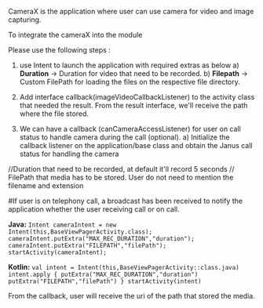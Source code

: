 CameraX is the application where user can use camera for video and image capturing.

To integrate the cameraX into the module

Please use the following steps :

1) use Intent to launch the application with required extras as below
   a) **Duration** -> Duration for video that need to be recorded.
   b) **Filepath** -> Custom FilePath for loading the files on the respective file directory.

2) Add interface callback(imageVideoCallbackListener) to the activity class that needed the result. From the result interface,
   we'll receive the path where the file stored.

3) We can have a callback (canCameraAccessListener) for user on call status to handle camera during the call (optional).
   a) Initialize the callback listener on the application/base class and obtain the Janus call status for handling the camera

//Duration that need to be recorded, at default it'll record 5 seconds
// FilePath that media has to be stored. User do not need to mention the filename and extension

#If user is on telephony call,
a broadcast has been received to notify the application whether the user receiving call or on call.

**Java:**
`Intent cameraIntent = new Intent(this,BaseViewPagerActivity.class);
cameraIntent.putExtra("MAX_REC_DURATION","duration");
cameraIntent.putExtra("FILEPATH","filePath");
startActivity(cameraIntent);`

**Kotlin:**
`val intent = Intent(this,BaseViewPagerActivity::class.java)
intent.apply {
putExtra("MAX_REC_DURATION","duration")
putExtra("FILEPATH","filePath")
}
startActivity(intent)`

From the callback, user will receive the uri of the path that stored the media.
